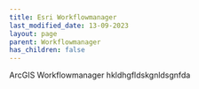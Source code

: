 ```yaml
---
title: Esri Workflowmanager
last_modified_date: 13-09-2023
layout: page
parent: Workflowmanager
has_children: false
---
```


ArcGIS Workflowmanager hkldhgfldskgnldsgnfda